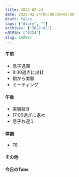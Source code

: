 ```yaml
---
title: 2022-02-24
date: 2022-02-24T00:00:00+09:00
draft: false
tags: ["diary", ""]
archives: ["2022-02"]
n年日記: ["0224"]
slug: 168997
---
```

#### 午前
- 息子通園
- 8:30過ぎに出社
- 朝から実験
- ミーティング
#### 午後
- 実験続き
- 17:00過ぎに退社
- 息子お迎え
#### 体調
- 78
#### その他
#### 今日のTabs
